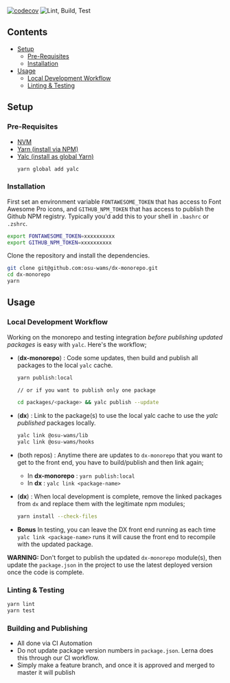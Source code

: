 [![codecov](https://codecov.io/gh/osu-wams/dx-monorepo/branch/master/graph/badge.svg)](https://codecov.io/gh/osu-wams/dx-monorepo)
![Lint, Build, Test](https://github.com/osu-wams/dx-monorepo/workflows/Lint,%20Build,%20Test/badge.svg)

## Contents

- [Setup](#setup)
  - [Pre-Requisites](#pre-requisites)
  - [Installation](#installation)
- [Usage](#usage)
  - [Local Development Workflow](#local-development-workflow)
  - [Linting &amp; Testing](#linting-amp-testing)

## Setup

### Pre-Requisites

- [NVM](https://github.com/nvm-sh/nvm#installation-and-update)
- [Yarn (install via NPM)](https://yarnpkg.com/en/docs/install#alternatives-stable)
- [Yalc (install as global Yarn)](https://github.com/wclr/yalc)
  ```bash
  yarn global add yalc
  ```

### Installation

First set an environment variable `FONTAWESOME_TOKEN` that has access to Font Awesome Pro icons, and `GITHUB_NPM_TOKEN` that has access to publish the Github NPM registry. Typically you'd add this to your shell in `.bashrc` or `.zshrc`.

```bash
export FONTAWESOME_TOKEN=xxxxxxxxxx
export GITHUB_NPM_TOKEN=xxxxxxxxxx
```

Clone the repository and install the dependencies.

```bash
git clone git@github.com:osu-wams/dx-monorepo.git
cd dx-monorepo
yarn
```

## Usage

### Local Development Workflow

Working on the monorepo and testing integration _before publishing updated packages_ is easy with `yalc`. Here's the workflow;

- (**dx-monorepo**) : Code some updates, then build and publish all packages to the local `yalc` cache.

  ```bash
  yarn publish:local

  // or if you want to publish only one package

  cd packages/<package> && yalc publish --update
  ```

- (**dx**) : Link to the package(s) to use the local yalc cache to use the _yalc published_ packages locally.
  ```bash
  yalc link @osu-wams/lib
  yalc link @osu-wams/hooks
  ```
- (both repos) : Anytime there are updates to `dx-monorepo` that you want to get to the front end, you have to build/publish and then link again;
  - In **dx-monorepo** : `yarn publish:local`
  - In **dx** : `yalc link <package-name>`
- (**dx**) : When local development is complete, remove the linked packages from `dx` and replace them with the legitimate npm modules;
  ```bash
  yarn install --check-files
  ```
- **Bonus** In testing, you can leave the DX front end running as each time `yalc link <package-name>` runs it will cause the front end to recompile with the updated package.

**WARNING:** Don't forget to publish the updated `dx-monorepo` module(s), then update the `package.json` in the project to use the latest deployed version once the code is complete.

### Linting & Testing

```bash
yarn lint
yarn test
```

### Building and Publishing

- All done via CI Automation
- Do not update package version numbers in `package.json`. Lerna does this through our CI workflow.
- Simply make a feature branch, and once it is approved and merged to master it will publish

